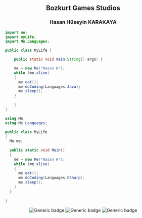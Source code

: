 <div align="center">
<h2>Bozkurt Games Studios</h2>
</div>
<div>


<div align="center">
<h3>Hasan Hüseyin KARAKAYA</h3>
</div>
<div>

```java 
import me;
import myLife;
import Me.Languages;

public class MyLife {

    public static void main(String[] args) {

    me = new Me("Hasan H");
    while (me.alive) 
    {
      me.eat();
      me.doCoding(Languages.Java);
      me.sleep();
    }
  
    }
}
  ```
  
```cs
using Me;
using Me.Languages;

public class MyLife 
{
  Me me;
  
  public static void Main() 
  {
    me = new Me("Hasan H");
    while (me.alive) 
    {
      me.eat();
      me.doCoding(Languages.CSharp);
      me.sleep();
    }
  }
  
}
```
</div>

<div align="center">


![Generic badge](https://img.shields.io/badge/Game%20Engine-Unity-blue)
![Generic badge](https://img.shields.io/badge/language-CSharp-blue.svg)
![Generic badge](https://img.shields.io/badge/language-Java-green.svg)

<br>
</div>
